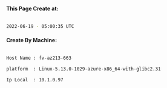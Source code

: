 
   
#### This Page Create at:

```bash

2022-06-19 - 05:00:35 UTC

```

#### Create By Machine:

```bash

Host Name : fv-az213-663

platform  : Linux-5.13.0-1029-azure-x86_64-with-glibc2.31

Ip Local  : 10.1.0.97

```

